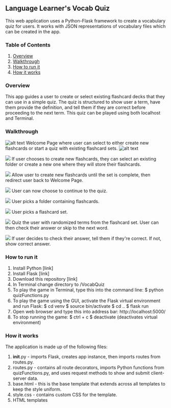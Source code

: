 Language Learner's Vocab Quiz
--------------------------
This web application uses a Python-Flask framework to create a vocabulary quiz for users. It works with JSON representations of vocabulary files which can be created in the app.

### Table of Contents
1. [Overview](#overview)
2. [Walkthrough](#walkthrough)
3. [How to run it](#howtorunit)
4. [How it works](#howitworks)

### Overview <a name="overview"></a>

This app guides a user to create or select existing flashcard decks that they can use in a simple quiz. The quiz is structured to show user a term, have them provide the definition, and tell them if they are correct before proceeding to the next term. This quiz can be played using both localhost and Terminal.

### Walkthrough <a name="walkthrough"></a>

![alt text](image1.png)
Welcome Page where user can select to either create new flashcards or start a quiz with existing flashcard sets.
![alt text](image.jpg)

![](/READMEimages/image2.PNG)
If user chooses to create new flashcards, they can select an existing folder or create a new one where they will store their flashcards.

![](/READMEimages/image3.PNG)
Allow user to create new flashcards until the set is complete, then redirect user back to Welcome Page.

![](/READMEimages/image1.PNG)
User can now choose to continue to the quiz.

![](/READMEimages/image4.PNG)
User picks a folder containing flashcards.

![](/READMEimages/image5.PNG)
User picks a flashcard set.

![](/READMEimages/image6.PNG)
Quiz the user with randomized terms from the flashcard set. User can then check their answer or skip to the next word.

![](/READMEimages/image7.PNG)
If user decides to check their answer, tell them if they're correct. If not, show correct answer.


### How to run it <a name="howtorunit"></a>

1) Install Python [link]
2) Install Flask [link]
3) Download this repository [link]
4) In Terminal change directory to /VocabQuiz
5) To play the game in Terminal, type this into the command line:
   $ python quizFunctions.py
6) To play the game using the GUI, activate the Flask virtual environment and run Flask:
   $ cd venv
   $ source bin/activate
   $ cd ..
   $ flask run
7) Open web browser and type this into address bar: http://localhost:5000/
8) To stop running the game:
   $ ctrl + c
   $ deactivate (deactivates virtual environment)

### How it works <a name="howitworks"></a>

The application is made up of the following files:

1) __init__.py - imports Flask, creates app instance, then imports routes from routes.py.
2) routes.py - contains all route decorators, imports Python functions from quizFunctions.py, and uses request methods to show and submit client-server data.
3) base.html - this is the base template that extends across all templates to keep the style uniform.
4) style.css - contains custom CSS for the template.
5) HTML templates
